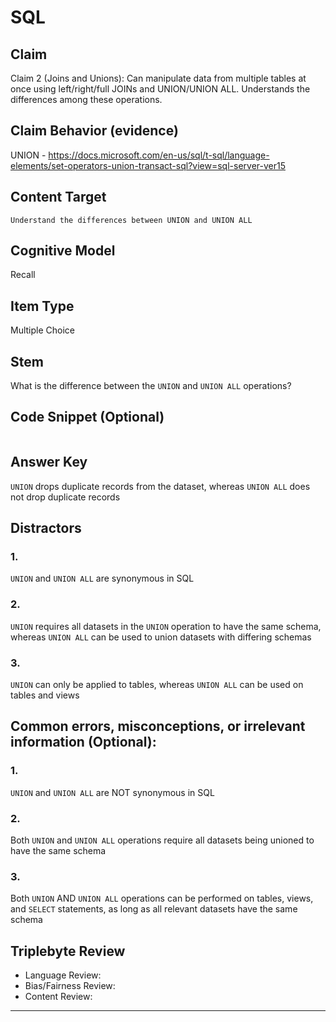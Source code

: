 # SQL

## Claim

Claim 2 (Joins and Unions): Can manipulate data from multiple tables at once using left/right/full JOINs and UNION/UNION ALL. Understands the differences among these operations.

## Claim Behavior (evidence)

UNION - https://docs.microsoft.com/en-us/sql/t-sql/language-elements/set-operators-union-transact-sql?view=sql-server-ver15

## Content Target

`Understand the differences between UNION and UNION ALL`

## Cognitive Model

Recall

## Item Type

Multiple Choice

## Stem

What is the difference between the `UNION` and `UNION ALL` operations?

## Code Snippet (Optional)

```

```

## Answer Key

`UNION` drops duplicate records from the dataset, whereas `UNION ALL` does not drop duplicate records

## Distractors

### 1.

`UNION` and `UNION ALL` are synonymous in SQL

### 2.

`UNION` requires all datasets in the `UNION` operation to have the same schema, whereas `UNION ALL` can be used to union datasets with differing schemas

### 3.

`UNION` can only be applied to tables, whereas `UNION ALL` can be used on tables and views

## Common errors, misconceptions, or irrelevant information (Optional):

### 1.

`UNION` and `UNION ALL` are NOT synonymous in SQL

### 2.

Both `UNION` and `UNION ALL` operations require all datasets being unioned to have the same schema

### 3.

Both `UNION` AND `UNION ALL` operations can be performed on tables, views, and `SELECT` statements, as long as all relevant datasets have the same schema

## Triplebyte Review

- Language Review:
- Bias/Fairness Review:
- Content Review:

---
